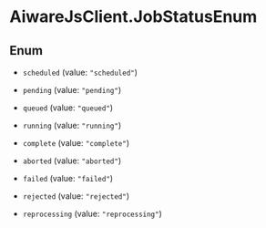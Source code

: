 # AiwareJsClient.JobStatusEnum

## Enum


* `scheduled` (value: `"scheduled"`)

* `pending` (value: `"pending"`)

* `queued` (value: `"queued"`)

* `running` (value: `"running"`)

* `complete` (value: `"complete"`)

* `aborted` (value: `"aborted"`)

* `failed` (value: `"failed"`)

* `rejected` (value: `"rejected"`)

* `reprocessing` (value: `"reprocessing"`)


